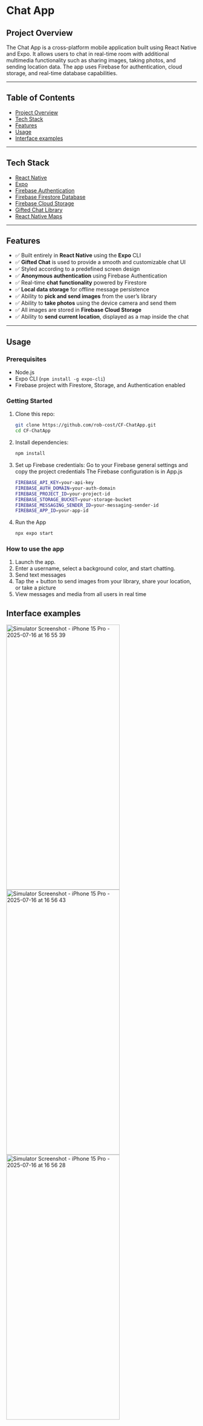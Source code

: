 #  Chat App

##  Project Overview

The Chat App is a cross-platform mobile application built using React Native and Expo. It allows users to chat in real-time room with additional multimedia functionality such as sharing images, taking photos, and sending location data. The app uses Firebase for authentication, cloud storage, and real-time database capabilities.

---

##  Table of Contents

- [Project Overview](#project-overview)
- [Tech Stack](#tech-stack)
- [Features](#features)
- [Usage](#usage)
- [Interface examples](#interface-examples)

---

##  Tech Stack

- [React Native](https://reactnative.dev/)
- [Expo](https://expo.dev/)
- [Firebase Authentication](https://firebase.google.com/products/auth)
- [Firebase Firestore Database](https://firebase.google.com/products/firestore)
- [Firebase Cloud Storage](https://firebase.google.com/products/storage)
- [Gifted Chat Library](https://github.com/FaridSafi/react-native-gifted-chat)
- [React Native Maps](https://github.com/react-native-maps/react-native-maps)

---

##  Features

- ✅ Built entirely in **React Native** using the **Expo** CLI
- ✅ **Gifted Chat** is used to provide a smooth and customizable chat UI
- ✅ Styled according to a predefined screen design
- ✅ **Anonymous authentication** using Firebase Authentication
- ✅ Real-time **chat functionality** powered by Firestore
- ✅ **Local data storage** for offline message persistence
- ✅ Ability to **pick and send images** from the user’s library
- ✅ Ability to **take photos** using the device camera and send them
- ✅ All images are stored in **Firebase Cloud Storage**
- ✅ Ability to **send current location**, displayed as a map inside the chat

---

##  Usage

### Prerequisites

- Node.js
- Expo CLI (`npm install -g expo-cli`)
- Firebase project with Firestore, Storage, and Authentication enabled


### Getting Started

1. Clone this repo:
   ```bash
   git clone https://github.com/rob-cost/CF-ChatApp.git
   cd CF-ChatApp
   ```

2. Install dependencies:
   ```bash
   npm install
   ```
   
3. Set up Firebase credentials:
   Go to your Firebase general settings and copy the project credentials
   The Firebase configuration is in App.js
   ```bash
   FIREBASE_API_KEY=your-api-key
   FIREBASE_AUTH_DOMAIN=your-auth-domain
   FIREBASE_PROJECT_ID=your-project-id
   FIREBASE_STORAGE_BUCKET=your-storage-bucket
   FIREBASE_MESSAGING_SENDER_ID=your-messaging-sender-id
   FIREBASE_APP_ID=your-app-id
   ```
   
4. Run the App
   ```bash
   npx expo start
   ```

###  How to use the app

1. Launch the app.
2. Enter a username, select a background color, and start chatting.
3. Send text messages
4. Tap the + button to send images from your library, share your location, or take a picture
5. View messages and media from all users in real time


## Interface examples

<img width="300" height="700" alt="Simulator Screenshot - iPhone 15 Pro - 2025-07-16 at 16 55 39" src="https://github.com/user-attachments/assets/bae250ee-c862-450f-b263-612c22594376" />

<img width="300" height="700" alt="Simulator Screenshot - iPhone 15 Pro - 2025-07-16 at 16 56 43" src="https://github.com/user-attachments/assets/93236c5b-b248-450a-8582-b5b47af0d1e5" />

<img width="300" height="700" alt="Simulator Screenshot - iPhone 15 Pro - 2025-07-16 at 16 56 28" src="https://github.com/user-attachments/assets/dc390291-a857-4998-818d-769025a2e026" />

